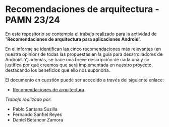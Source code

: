 # Recomendaciones de arquitectura - PAMN 23/24

En este repositorio se contempla el trabajo realizado para la actividad de "**Recomendaciones de arquitectura para aplicaciones Android**". 

En el informe se identifican las cinco recomendaciones más relevantes (en nuestra opinión) de todas las propuestas en la guía para desarrolladores de Android. Y, además, se hace una breve descripción de cada una y se justifica por qué creemos que será implementada en nuestro proyecto, destacando los beneficios que ello nos supondría.

El documento en cuestión puede ser accedido a través del siguiente enlace:

- [Recomendaciones de arquitectura](Recomendaciones%20de%20arquitectura.pdf). 

*Trabajo realizado por*:
- Pablo Santana Susilla
- Fernando Sanfiel Reyes
- Daniel Betancor Zamora